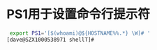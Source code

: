 

PS1用于设置命令行提示符
==

```bash
 export PS1='[$(whoami)@${HOSTNAME%%.*} \W]# '
[dave@SZX1000538971 shellT]#
```
